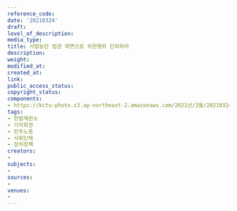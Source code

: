 ```yaml
---
reference_code: 
date: '20210324'
draft: 
level_of_description: 
media_type: 
title: 사법농단 법관 파면으로 위헌행위 단죄하라
description: 
weight: 
modified_at: 
created_at: 
link: 
public_access_status: 
copyright_status: 
components:
- https://kctu-photo.s3.ap-northeast-2.amazonaws.com/2021년/3월/20210324-사법농단+법관+파면으로+위헌행위+단죄하라_헌법재판소_기자회견_민주노총_사회단체_정치정책/_1DX0092.jpg
tags:
- 헌법재판소
- 기자회견
- 민주노총
- 사회단체
- 정치정책
creators:
- 
subjects:
- 
sources:
- 
venues:
- 
---
```


